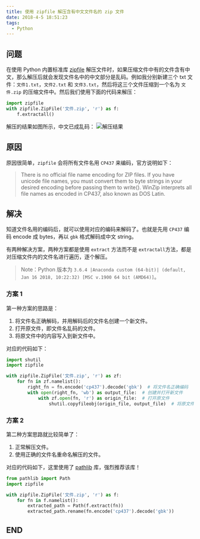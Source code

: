 ```yaml
---
title: 使用 zipfile 解压含有中文文件名的 zip 文件
date: 2018-4-5 18:51:23
tags: 
  - Python
---
```


## 问题

在使用 Python 内置标准库 [zipfile](https://docs.python.org/3/library/zipfile.html) 解压文件时，如果压缩文件中有的文件含有中文，那么解压后就会发现文件名中的中文部分是乱码。例如我分别新建三个 txt 文件：`文件1.txt`，`文件2.txt` 和 `文件3.txt`，然后将这三个文件压缩到一个名为 `文件.zip` 的压缩文件中。然后我们使用下面的代码来解压：

```python
import zipfile
with zipfile.ZipFile('文件.zip', 'r') as f:
    f.extractall()
```

解压的结果如图所示，中文已成乱码：
![解压结果](https://i.imgur.com/0Q6cdCe.png)

## 原因

原因很简单，`zipfile` 会将所有文件名用 `CP437` 来编码，官方说明如下：

> There is no official file name encoding for ZIP files. If you have unicode file names, you must convert them to byte strings in your desired encoding before passing them to write(). WinZip interprets all file names as encoded in CP437, also known as DOS Latin.

## 解决

知道文件名用的编码后，就可以使用对应的编码来解码了。也就是先用 `CP437` 编码 encode 成 bytes，再以 `gbk` 格式解码成中文 string。

有两种解决方案，两种方案都是使用 `extract` 方法而不是 `extractall`方法，都是对压缩文件内的文件名进行遍历，逐个解压。

> Note：Python 版本为 `3.6.4 |Anaconda custom (64-bit)| (default, Jan 16 2018, 10:22:32) [MSC v.1900 64 bit (AMD64)]`。

### 方案 1

第一种方案的思路是：

1. 将文件名正确解码，并用解码后的文件名创建一个新文件。
2. 打开原文件，即文件名乱码的文件。
3. 将原文件中的内容写入到新文件中。

对应的代码如下：

```python
import shutil
import zipfile

with zipfile.ZipFile('文件.zip', 'r') as zf:
    for fn in zf.namelist():
        right_fn = fn.encode('cp437').decode('gbk')  # 将文件名正确编码
        with open(right_fn, 'wb') as output_file:  # 创建并打开新文件
            with zf.open(fn, 'r') as origin_file:  # 打开原文件
                shutil.copyfileobj(origin_file, output_file)  # 将原文件内容复制到新文件
```

### 方案 2

第二种方案思路就比较简单了：

1. 正常解压文件。
2. 使用正确的文件名重命名解压的文件。

对应的代码如下，这里使用了 [pathlib](https://docs.python.org/3/library/pathlib.html) 库，强烈推荐该库！

```python
from pathlib import Path
import zipfile

with zipfile.ZipFile('文件.zip', 'r') as f:
    for fn in f.namelist():
        extracted_path = Path(f.extract(fn))
        extracted_path.rename(fn.encode('cp437').decode('gbk'))
```

## END